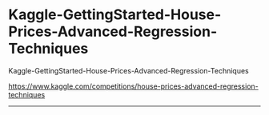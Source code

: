 # Kaggle-GettingStarted-House-Prices-Advanced-Regression-Techniques
Kaggle-GettingStarted-House-Prices-Advanced-Regression-Techniques

https://www.kaggle.com/competitions/house-prices-advanced-regression-techniques

-----


